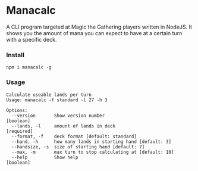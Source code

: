 # Manacalc
A CLI program targeted at Magic the Gathering players written in NodeJS. It shows you the amount of mana you can expect to have at a certain turn with a specific deck.

### Install
`npm i manacalc -g`

### Usage
```
Calculate useable lands per turn
Usage: manacalc -f standard -l 27 -h 3

Options:
  --version       Show version number                                  [boolean]
  --lands, -l     amount of lands in deck                             [required]
  --format, -f    deck format [default: standard]
  --hand, -h      how many lands in starting hand [default: 3]
  --handsize, -s  size of starting hand [default: 7]
  --max, -m       max turn to stop calculating at [default: 10]
  --help          Show help                                            [boolean]
```